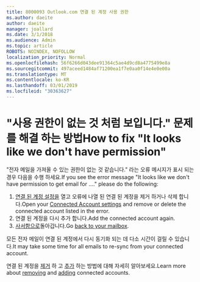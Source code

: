 ```yaml
---
title: 8000093 Outlook.com 연결 된 계정 사용 권한
ms.author: daeite
author: daeite
manager: joallard
ms.date: 3/1/2018
ms.audience: Admin
ms.topic: article
ROBOTS: NOINDEX, NOFOLLOW
localization_priority: Normal
ms.openlocfilehash: 56f6266d043dee91364c5ae4d9cd8a4775499e8a
ms.sourcegitcommit: 497aceed1484af71200ea1f7e0aa0f14e4e0e00a
ms.translationtype: MT
ms.contentlocale: ko-KR
ms.lasthandoff: 03/01/2019
ms.locfileid: "30363627"
---
```

# <a name="how-to-fix-it-looks-like-we-dont-have-permission"></a><span data-ttu-id="6c9b5-102">"사용 권한이 없는 것 처럼 보입니다." 문제를 해결 하는 방법</span><span class="sxs-lookup"><span data-stu-id="6c9b5-102">How to fix "It looks like we don't have permission"</span></span>

<span data-ttu-id="6c9b5-103">"전자 메일을 가져올 수 있는 권한이 없는 것 같습니다." 라는 오류 메시지가 표시 되는 경우 다음을 수행 하세요.</span><span class="sxs-lookup"><span data-stu-id="6c9b5-103">If you see the error message "It looks like we don't have permission to get email for ...." please do the following:</span></span>

1. <span data-ttu-id="6c9b5-104">[연결 된 계정 설정을](https://outlook.live.com/mail/options/mail/accounts) 열고 오류에 나열 된 연결 된 계정을 제거 하거나 삭제 합니다.</span><span class="sxs-lookup"><span data-stu-id="6c9b5-104">Open your [Connected Account settings](https://outlook.live.com/mail/options/mail/accounts) and remove or delete the connected account listed in the error.</span></span> 
2. <span data-ttu-id="6c9b5-105">연결 된 계정을 다시 추가 합니다.</span><span class="sxs-lookup"><span data-stu-id="6c9b5-105">Add the connected account again.</span></span>
3. <span data-ttu-id="6c9b5-106">[사서함으로](https://outlook.live.com/mail/inbox)돌아갑니다.</span><span class="sxs-lookup"><span data-stu-id="6c9b5-106">Go [back to your mailbox](https://outlook.live.com/mail/inbox).</span></span>

<span data-ttu-id="6c9b5-107">모든 전자 메일이 연결 된 계정에서 다시 동기화 되는 데 다소 시간이 걸릴 수 있습니다.</span><span class="sxs-lookup"><span data-stu-id="6c9b5-107">It may take some time for all emails to re-sync from your connected account.</span></span>

<span data-ttu-id="6c9b5-108">연결 된 계정을 [제거](https://support.office.com/article/0b9a6b95-ff1b-46c1-bf60-d6b3b82c5ac8) 하 고 [추가](https://support.office.com/article/c5224df4-5885-4e79-91ba-523aa743f0ba) 하는 방법에 대해 자세히 알아보세요.</span><span class="sxs-lookup"><span data-stu-id="6c9b5-108">Learn more about [removing](https://support.office.com/article/0b9a6b95-ff1b-46c1-bf60-d6b3b82c5ac8) and [adding](https://support.office.com/article/c5224df4-5885-4e79-91ba-523aa743f0ba) connected accounts.</span></span>